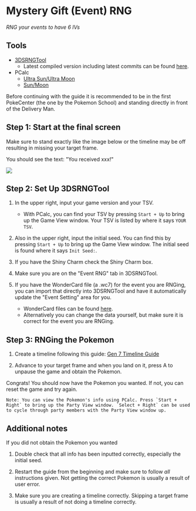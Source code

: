 # Mystery Gift (Event) RNG

_RNG your events to have 6 IVs_

## Tools

- [3DSRNGTool](https://github.com/wwwwwwzx/3DSRNGTool/releases)
  - Latest compiled version including latest commits can be found [here](https://ci.appveyor.com/project/wwwwwwzx/3dsrngtool/build/artifacts).
- PCalc
  - [Ultra Sun/Ultra Moon](https://pokemonrng.com/downloads/pcalc/pcalc-usum.zip)
  - [Sun/Moon](https://pokemonrng.com/downloads/pcalc/pcalc-sm.zip)

Before continuing with the guide it is recommended to be in the first PokeCenter (the one by the Pokemon School) and standing directly in front of the Delivery Man.

## Step 1: Start at the final screen

Make sure to stand exactly like the image below or the timeline may be off resulting in missing your target frame.

You should see the text: "You received xxx!"

![](https://i.imgur.com/wmpzsKN.png)

## Step 2: Set Up 3DSRNGTool

1. In the upper right, input your game version and your TSV.

   - With PCalc, you can find your TSV by pressing `Start + Up` to bring up the Game View window. Your TSV is listed by where it says `YOUR TSV`.

2. Also in the upper right, input the initial seed. You can find this by pressing `Start + Up` to bring up the Game View window. The initial seed is found where it says `Init Seed:`.

3. If you have the Shiny Charm check the Shiny Charm box.

4. Make sure you are on the "Event RNG" tab in 3DSRNGTool.

5. If you have the WonderCard file (a .wc7) for the event you are RNGing, you can import that directly into 3DSRNGTool and have it automatically update the "Event Setting" area for you.
   - WonderCard files can be found [here](https://github.com/projectpokemon/EventsGallery).
   - Alternatively you can change the data yourself, but make sure it is correct for the event you are RNGing.

## Step 3: RNGing the Pokemon

1. Create a timeline following this guide: [Gen 7 Timeline Guide](https://pokemonrng.com/guides/usum/en/Timeline%20Guide.md)

2. Advance to your target frame and when you land on it, press A to unpause the game and obtain the Pokemon.

Congrats! You should now have the Pokemon you wanted. If not, you can reset the game and try again.

```
Note: You can view the Pokemon's info using PCalc. Press `Start + Right` to bring up the Party View window. `Select + Right` can be used to cycle through party members with the Party View window up.
```

## Additional notes

If you did not obtain the Pokemon you wanted

1. Double check that all info has been inputted correctly, especially the initial seed.

2. Restart the guide from the beginning and make sure to follow _all_ instructions given. Not getting the correct Pokemon is usually a result of user error.

3. Make sure you are creating a timeline correctly. Skipping a target frame is usually a result of not doing a timeline correctly.
